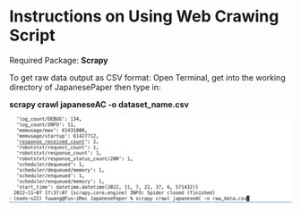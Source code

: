 # Instructions on Using Web Crawing Script

Required Package: **Scrapy**

To get raw data output as CSV format: Open Terminal, get into the working directory of JapanesePaper then type in: 

**scrapy crawl japaneseAC -o dataset_name.csv**

[<img src="demo.jpg" width="600"/>](demo.jpg)


